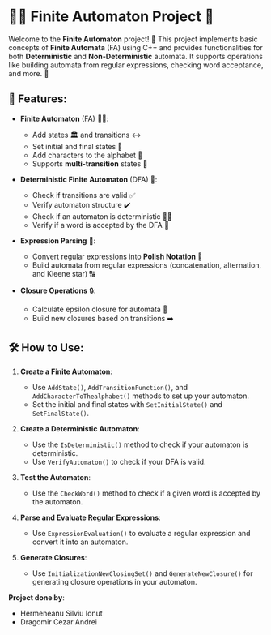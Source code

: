 # 🧑‍💻 **Finite Automaton Project** 🤖

Welcome to the **Finite Automaton** project! 🚀 This project implements basic concepts of **Finite Automata** (FA) using C++ and provides functionalities for both **Deterministic** and **Non-Deterministic** automata. It supports operations like building automata from regular expressions, checking word acceptance, and more. 📜

## 🔧 **Features**:

- **Finite Automaton** (FA) 🚶‍♂️:
  - Add states 🏛️ and transitions ↔️
  - Set initial and final states 🔑
  - Add characters to the alphabet 🔡
  - Supports **multi-transition** states 🚥

- **Deterministic Finite Automaton** (DFA) 🧮:
  - Check if transitions are valid ✅
  - Verify automaton structure ✔️
  - Check if an automaton is deterministic 🧑‍🔬
  - Verify if a word is accepted by the DFA 📝

- **Expression Parsing** 🧐:
  - Convert regular expressions into **Polish Notation** 🔄
  - Build automata from regular expressions (concatenation, alternation, and Kleene star) 🔠

- **Closure Operations** 🔒:
  - Calculate epsilon closure for automata 🔐
  - Build new closures based on transitions ➡️

## 🛠️ **How to Use**:

1. **Create a Finite Automaton**:
    - Use `AddState()`, `AddTransitionFunction()`, and `AddCharacterToThealphabet()` methods to set up your automaton.
    - Set the initial and final states with `SetInitialState()` and `SetFinalState()`.

2. **Create a Deterministic Automaton**:
    - Use the `IsDeterministic()` method to check if your automaton is deterministic.
    - Use `VerifyAutomaton()` to check if your DFA is valid.

3. **Test the Automaton**:
    - Use the `CheckWord()` method to check if a given word is accepted by the automaton.

4. **Parse and Evaluate Regular Expressions**:
    - Use `ExpressionEvaluation()` to evaluate a regular expression and convert it into an automaton.

5. **Generate Closures**:
    - Use `InitializationNewClosingSet()` and `GenerateNewClosure()` for generating closure operations in your automaton.

**Project done by**:
  - Hermeneanu Silviu Ionut
  - Dragomir Cezar Andrei
